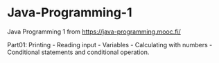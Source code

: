 # Java-Programming-1

Java Programming 1 from https://java-programming.mooc.fi/ 

Part01: Printing - Reading input - Variables - Calculating with numbers - Conditional statements and conditional operation.
